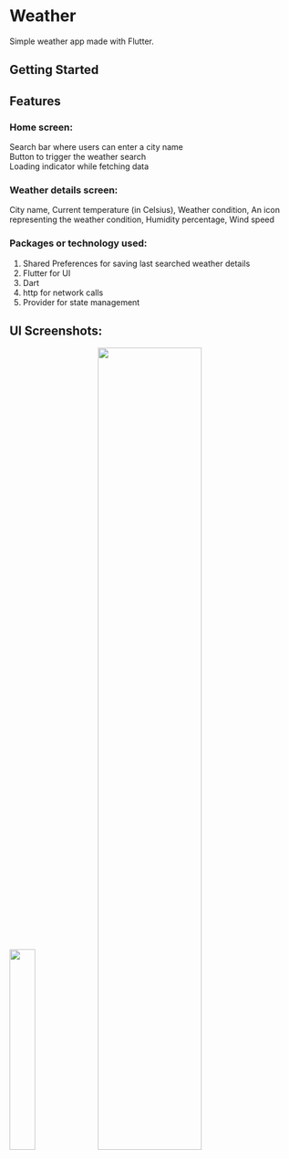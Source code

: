 # Weather

Simple weather app made with Flutter.

## Getting Started

## Features

### Home screen:
Search bar where users can enter a city name <br>
Button to trigger the weather search <br>
Loading indicator while fetching data <br>
### Weather details screen: 
City name, Current temperature (in Celsius), Weather condition, An icon representing the weather condition, Humidity percentage, Wind speed

### Packages or technology used:
1) Shared Preferences for saving last searched weather details
2) Flutter for UI
3) Dart 
4) http for network calls
5) Provider for state management

## UI Screenshots:
<img src="https://github.com/Shellinox/weather_app/assets/114509764/8a10ab00-a7ed-4842-8ffb-09152cf120d9"  width="30%" height="30%">
<img src="https://github.com/Shellinox/weather_app/assets/114509764/45c1ee87-3d8a-45a9-b340-7b49247e768a"  width="60%" height="60%">
